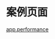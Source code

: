 # 案例页面 
 [app.performance](https://www.awebide.com/testCase/#/performanceCase/Demo/API/performanceCase?title=%E5%BB%B6%E6%97%B6%E6%93%8D%E4%BD%9C&pageId=performanceCase)